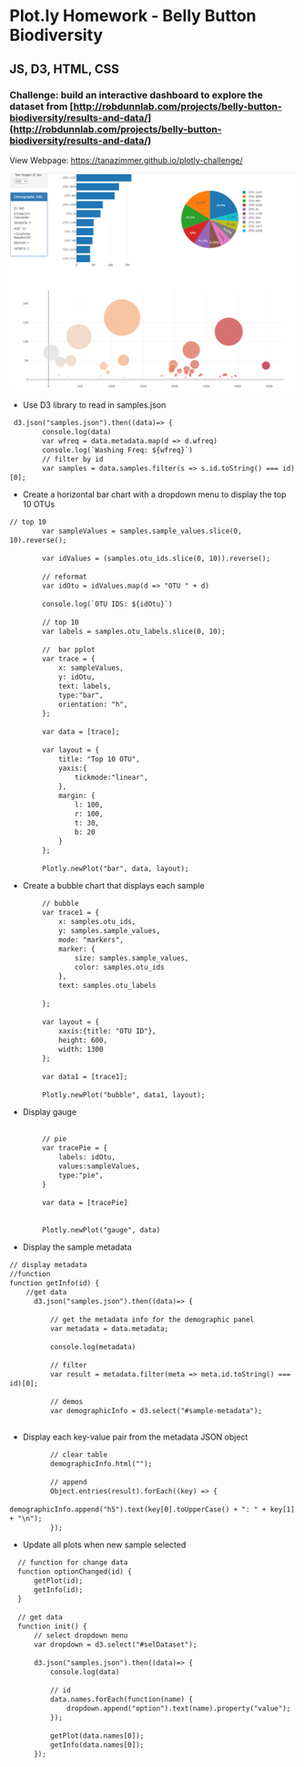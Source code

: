 # Plot.ly Homework - Belly Button Biodiversity
## JS, D3, HTML, CSS
### Challenge: build an interactive dashboard to explore the dataset from [http://robdunnlab.com/projects/belly-button-biodiversity/results-and-data/](http://robdunnlab.com/projects/belly-button-biodiversity/results-and-data/)

View Webpage: https://tanazimmer.github.io/plotly-challenge/

![webpage](/images/biodiversity_web.PNG)

* Use D3 library to read in samples.json
```
 d3.json("samples.json").then((data)=> {
        console.log(data)
        var wfreq = data.metadata.map(d => d.wfreq)
        console.log(`Washing Freq: ${wfreq}`)
        // filter by id
        var samples = data.samples.filter(s => s.id.toString() === id)[0];
  ```
  

* Create a horizontal bar chart with a dropdown menu to display the top 10 OTUs
```
// top 10
        var sampleValues = samples.sample_values.slice(0, 10).reverse();

        var idValues = (samples.otu_ids.slice(0, 10)).reverse();
        
        // reformat
        var idOtu = idValues.map(d => "OTU " + d)

        console.log(`OTU IDS: ${idOtu}`)

        // top 10
        var labels = samples.otu_labels.slice(0, 10);
        
        //  bar pplot
        var trace = {
            x: sampleValues,
            y: idOtu,
            text: labels,
            type:"bar",
            orientation: "h",
        };

        var data = [trace];

        var layout = {
            title: "Top 10 OTU",
            yaxis:{
                tickmode:"linear",
            },
            margin: {
                l: 100,
                r: 100,
                t: 30,
                b: 20
            }
        };

        Plotly.newPlot("bar", data, layout);
   ```

* Create a bubble chart that displays each sample
```
        // bubble
        var trace1 = {
            x: samples.otu_ids,
            y: samples.sample_values,
            mode: "markers",
            marker: {
                size: samples.sample_values,
                color: samples.otu_ids
            },
            text: samples.otu_labels

        };

        var layout = {
            xaxis:{title: "OTU ID"},
            height: 600,
            width: 1300
        };

        var data1 = [trace1];

        Plotly.newPlot("bubble", data1, layout); 
```
* Display gauge
```

        // pie
        var tracePie = {
            labels: idOtu,
            values:sampleValues,
            type:"pie",
        }

        var data = [tracePie]
        
        
        Plotly.newPlot("gauge", data)
```
* Display the sample metadata
```
// display metadata
//function
function getInfo(id) {
    //get data
      d3.json("samples.json").then((data)=> {
          
          // get the metadata info for the demographic panel
          var metadata = data.metadata;
  
          console.log(metadata)
  
          // filter
          var result = metadata.filter(meta => meta.id.toString() === id)[0];
  
          // demos
          var demographicInfo = d3.select("#sample-metadata");
          

```

* Display each key-value pair from the metadata JSON object
```
          // clear table
          demographicInfo.html("");
  
          // append
          Object.entries(result).forEach((key) => {   
                  demographicInfo.append("h5").text(key[0].toUpperCase() + ": " + key[1] + "\n");    
          });
```

* Update all plots when new sample selected
```
  // function for change data
  function optionChanged(id) {
      getPlot(id);
      getInfo(id);
  }
  
  // get data
  function init() {
      // select dropdown menu 
      var dropdown = d3.select("#selDataset");
   
      d3.json("samples.json").then((data)=> {
          console.log(data)
  
          // id
          data.names.forEach(function(name) {
              dropdown.append("option").text(name).property("value");
          });
  
          getPlot(data.names[0]);
          getInfo(data.names[0]);
      });
```



